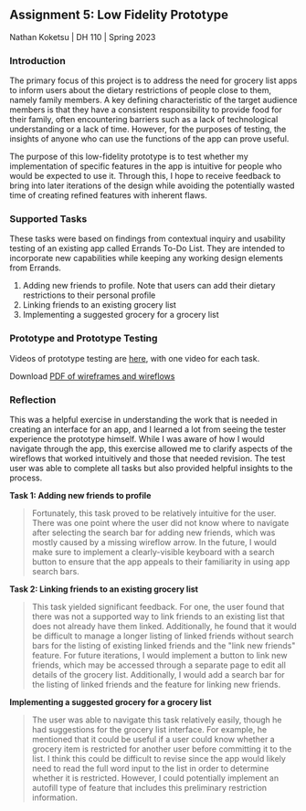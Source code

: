 ## Assignment 5: Low Fidelity Prototype

Nathan Koketsu | DH 110 | Spring 2023

### Introduction

The primary focus of this project is to address the need for grocery list apps to inform users about the dietary restrictions of people close to them, namely family members. A key defining characteristic of the target audience members is that they have a consistent responsibility to provide food for their family, often encountering barriers such as a lack of technological understanding or a lack of time. However, for the purposes of testing, the insights of anyone who can use the functions of the app can prove useful.

The purpose of this low-fidelity prototype is to test whether my implementation of specific features in the app is intuitive for people who would be expected to use it. Through this, I hope to receive feedback to bring into later iterations of the design while avoiding the potentially wasted time of creating refined features with inherent flaws.

### Supported Tasks

These tasks were based on findings from contextual inquiry and usability testing of an existing app called Errands To-Do List. They are intended to incorporate new capabilities while keeping any working design elements from Errands.

1. Adding new friends to profile. Note that users can add their dietary restrictions to their personal profile
2. Linking friends to an existing grocery list
3. Implementing a suggested grocery for a grocery list

### Prototype and Prototype Testing

Videos of prototype testing are [here](https://drive.google.com/drive/folders/10SIknLv--9SRCWhXdw9CYMAaxvbhBO-5?usp=sharing), with one video for each task.

Download [PDF of wireframes and wireflows](https://github.com/ntkokets/DH110-NathanKoketsu/files/11431220/DH.110.-.Low.Fidelity.Prototype.pdf)

### Reflection

This was a helpful exercise in understanding the work that is needed in creating an interface for an app, and I learned a lot from seeing the tester experience the prototype himself. While I was aware of how I would navigate through the app, this exercise allowed me to clarify aspects of the wireflows that worked intuitively and those that needed revision. The test user was able to complete all tasks but also provided helpful insights to the process.

**Task 1: Adding new friends to profile**

> Fortunately, this task proved to be relatively intuitive for the user. There was one point where the user did not know where to navigate after selecting the search bar for adding new friends, which was mostly caused by a missing wireflow arrow. In the future, I would make sure to implement a clearly-visible keyboard with a search button to ensure that the app appeals to their familiarity in using app search bars. 

**Task 2: Linking friends to an existing grocery list**

> This task yielded significant feedback. For one, the user found that there was not a supported way to link friends to an existing list that does not already have them linked. Additionally, he found that it would be difficult to manage a longer listing of linked friends without search bars for the listing of existing linked friends and the "link new friends" feature. For future iterations, I would implement a button to link new friends, which may be accessed through a separate page to edit all details of the grocery list. Additionally, I would add a search bar for the listing of linked friends and the feature for linking new friends.

**Implementing a suggested grocery for a grocery list**

> The user was able to navigate this task relatively easily, though he had suggestions for the grocery list interface. For example, he mentioned that it could be useful if a user could know whether a grocery item is restricted for another user before committing it to the list. I think this could be difficult to revise since the app would likely need to read the full word input to the list in order to determine whether it is restricted. However, I could potentially implement an autofill type of feature that includes this preliminary restriction information.
